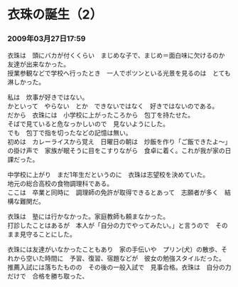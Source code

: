 # 衣珠の誕生（2）
### 2009年03月27日17:59

衣珠は　頭にバカが付くくらい　まじめな子で、まじめ＝面白味に欠けるのか　友達が出来なかった。  
授業参観などで学校へ行ったとき　一人でポツンといる光景を見るのは　とても淋しかった。

私は　炊事が好きではない。  
かといって　やらない　とか　できないではなく　好きではないのである。  
だから　衣珠には　小学校に上がったころから　包丁を持たせた。  
そばで見ていると危なっかしいので　見ないようにした。  
でも　包丁で指を切ったなどの記憶は無い。  
初めは　カレーライスから覚え　日曜日の朝は　炒飯を作り「ご飯できたよ～」の掛け声で　家族が眠そうに目をこすりながら　食卓に着く。これが我が家の日課だった。

中学校に上がり　まだ1年生だというのに　衣珠は志望校を決めていた。  
地元の総合高校の食物調理科である。  
ここは　卒業と同時に　調理師の免許が取得できるとあって　志願者が多く　結構な難関だ。

衣珠は　塾には行かなかった。家庭教師も頼まなかった。  
打診したことはあるが　本人が「自分の力でやってみたい。」と言うので　そのまま見守ることにした。

衣珠には友達がいなかったこともあり　家の手伝いや　プリン(犬）の散歩、それから空いた時間に　予習、復習、宿題などが　彼女の勉強スタイルだった。  
推薦入試には落ちたものの　その後の一般入試で　見事合格。衣珠は　自分の力だけで　合格を勝ち取った、
